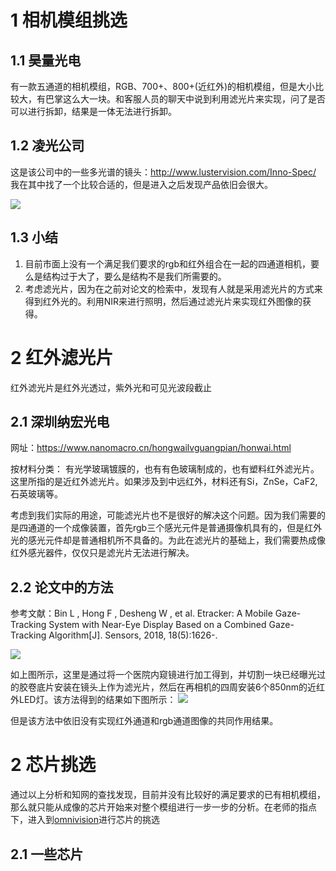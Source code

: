 # 1 相机模组挑选

## 1.1 昊量光电 
有一款五通道的相机模组，RGB、700+、800+(近红外)的相机模组，但是大小比较大，有巴掌这么大一块。和客服人员的聊天中说到利用滤光片来实现，问了是否可以进行拆卸，结果是一体无法进行拆卸。

## 1.2 凌光公司
这是该公司中的一些多光谱的镜头：http://www.lustervision.com/Inno-Spec/
我在其中找了一个比较合适的，但是进入之后发现产品依旧会很大。

![](https://github.com/0tanjie0/bisheXiangguan/blob/master/images/image.png)

## 1.3 小结
1. 目前市面上没有一个满足我们要求的rgb和红外组合在一起的四通道相机，要么是结构过于大了，要么是结构不是我们所需要的。
2. 考虑滤光片，因为在之前对论文的检索中，发现有人就是采用滤光片的方式来得到红外光的。利用NIR来进行照明，然后通过滤光片来实现红外图像的获得。
      
# 2 红外滤光片
红外滤光片是红外光透过，紫外光和可见光波段截止

## 2.1 深圳纳宏光电
网址：https://www.nanomacro.cn/hongwailvguangpian/honwai.html

按材料分类： 有光学玻璃镀膜的，也有有色玻璃制成的，也有塑料红外滤光片。这里所指的是近红外滤光片。如果涉及到中远红外，材料还有Si，ZnSe，CaF2,石英玻璃等。 

考虑到我们实际的用途，可能滤光片也不是很好的解决这个问题。因为我们需要的是四通道的一个成像装置，首先rgb三个感光元件是普通摄像机具有的，但是红外光的感光元件却是普通相机所不具备的。为此在滤光片的基础上，我们需要热成像红外感光器件，仅仅只是滤光片无法进行解决。

## 2.2 论文中的方法

参考文献：Bin L , Hong F , Desheng W , et al. Etracker: A Mobile Gaze-Tracking System with Near-Eye Display Based on a Combined Gaze-Tracking Algorithm[J]. Sensors, 2018, 18(5):1626-.

![](https://github.com/0tanjie0/bisheXiangguan/blob/master/images/mcrolen.JPG)

如上图所示，这里是通过将一个医院内窥镜进行加工得到，并切割一块已经曝光过的胶卷底片安装在镜头上作为滤光片，然后在再相机的四周安装6个850nm的近红外LED灯。该方法得到的结果如下图所示：
![](https://github.com/0tanjie0/bisheXiangguan/blob/master/images/res_nir.JPG)

但是该方法中依旧没有实现红外通道和rgb通道图像的共同作用结果。

# 2 芯片挑选
通过以上分析和知网的查找发现，目前并没有比较好的满足要求的已有相机模组，那么就只能从成像的芯片开始来对整个模组进行一步一步的分析。在老师的指点下，进入到[omnivision](https://www.ovt.com/)进行芯片的挑选

## 2.1 一些芯片





